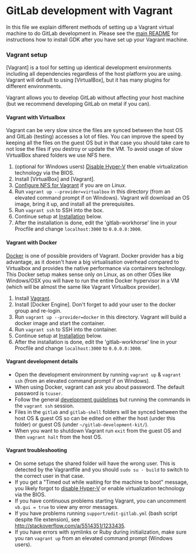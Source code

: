 # GitLab development with Vagrant

In this file we explain different methods of setting up a Vagrant
virtual machine to do GitLab development in. Please see the [main
README](../README.md#installation) for instructions how to install GDK
after you have set up your Vagrant machine.

### Vagrant setup

[Vagrant] is a tool for setting up identical development environments including
all dependencies regardless of the host platform you are using. Vagrant will
default to using [VirtualBox], but it has many plugins for different environments.

Vagrant allows you to develop GitLab without affecting your host machine (but we
recommend developing GitLab on metal if you can).

#### Vagrant with Virtualbox

Vagrant can be very slow since the files are synced between the host OS and GitLab
(testing) accesses a lot of files.
You can improve the speed by keeping all the files on the guest OS but in that
case you should take care to not lose the files if you destroy or update the VM.
To avoid usage of slow VirtualBox shared folders we use NFS here.

1. (optional for Windows users) [Disable Hyper-V](http://superuser.com/a/642027/143551)
   then enable virtualization technology via the BIOS.
1. Install [VirtualBox] and [Vagrant].
1. [Configure NFS for Vagrant](http://docs.vagrantup.com/v2/synced-folders/nfs.html)
   if you are on Linux.
1. Run `vagrant up --provider=virtualbox` in this directory (from an elevated
   command prompt if on Windows). Vagrant will download an OS image, bring it
   up, and install all the prerequisites.
1. Run `vagrant ssh` to SSH into the box.
1. Continue setup at [Installation](#installation) below.
1. After the installation is done, edit the 'gitlab-workhorse' line in
   your Procfile and change `localhost:3000` to `0.0.0.0:3000`.

#### Vagrant with Docker

[Docker](https://www.docker.com/) is one of possible providers of Vagrant.
Docker provider has a big advantage, as it doesn't have a big virtualisation
overhead compared to Virtualbox and provides the native performance via
containers technology. This Docker setup makes sense only on Linux, as on other
OSes like Windows/OSX you will have to run the entire Docker hypervisor in a VM
(which will be almost the same like Vagrant Virtualbox provider).

1. Install [Vagrant](http://www.vagrantup.com).
1. Install [Docker Engine]. Don't forget to add your user to the docker group
   and re-login.
1. Run `vagrant up --provider=docker` in this directory. Vagrant will build a
   docker image and start the container.
1. Run `vagrant ssh` to SSH into the container.
1. Continue setup at [Installation](#installation) below.
1. After the installation is done, edit the 'gitlab-workhorse' line in
   your Procfile and change `localhost:3000` to `0.0.0.0:3000`.

#### Vagrant development details

- Open the development environment by running `vagrant up` & `vagrant ssh`
  (from an elevated command prompt if on Windows).
- When using Docker, vagrant can ask you about password. The default password
  is `tcuser`.
- Follow the general [development guidelines](#development) but running the
  commands in the `vagrant ssh` session.
- Files in the `gitlab` and `gitlab-shell` folders will be synced between the
  host OS & guest OS so can be edited on either the host (under this folder) or
  guest OS (under `~/gitlab-development-kit/`).
- When you want to shutdown Vagrant run `exit` from the guest OS and then
  `vagrant halt` from the host OS.

#### Vagrant troubleshooting

- On some setups the shared folder will have the wrong user. This is detected
  by the Vagrantfile and you should `sudo su - build` to switch to the correct
  user in that case.
- If you get a "Timed out while waiting for the machine to boot" message, you
  likely forgot to [disable Hyper-V](http://superuser.com/a/642027/143551) or
  enable virtualization technology via the BIOS.
- If you have continuous problems starting Vagrant, you can uncomment
  `vb.gui = true` to view any error messages.
- If you have problems running `support/edit-gitlab.yml` (bash script despite
  file extension), see http://stackoverflow.com/a/5514351/1233435.
- If you have errors with symlinks or Ruby during initialization, make sure you
  ran `vagrant up` from an elevated command prompt (Windows users).
